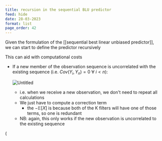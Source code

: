 ```yaml
---
title: recursion in the sequential BLU predictor
feed: hide
date: 28-03-2023
format: list
page_order: 42
---
```



Given the formulation of the [[sequential best linear unbiased predictor]], we can start to define the predictor recursively

This can aid with computational costs

- If a new member of the observation sequence is uncorrelated with the existing sequence (i.e. $Cov(Y_i, Y_n) = 0\ \forall\ i<n$):
    
    ![Untitled](https://s3-us-west-2.amazonaws.com/secure.notion-static.com/48deac9d-2b8b-41f8-ac72-d83e4bbdb36f/Untitled.png)
    
    -   i.e. when we receive a new observation, we don't need to repeat all calculations
    -   We just have to compute a correction term
        -   the $-\mathbb{E}[X]$ is because both of the K filters will have one of those terms, so one is redundant
    -   NB: again, this only works if the new observation is uncorrelated to the existing sequence

\(